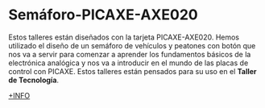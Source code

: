 # Semáforo-PICAXE-AXE020
Estos talleres están diseñados con la tarjeta PICAXE-AXE020. Hemos utilizado el diseño de un semáforo de vehículos y peatones con botón que nos va a servir para comenzar a aprender los fundamentos básicos de la electrónica analógica y nos va a introducir en el mundo de las placas de control con PICAXE. Estos talleres están pensados para su uso en el **Taller de Tecnología**.

[+INFO](https://github.com/profesoratecno/Semaforo-PICAXE-AXE020/wiki)
